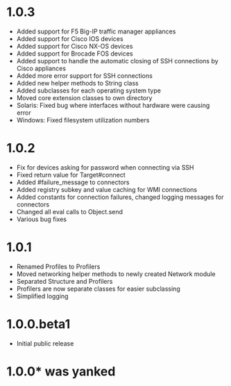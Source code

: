 # 1.0.3
* Added support for F5 Big-IP traffic manager appliances
* Added support for Cisco IOS devices
* Added support for Cisco NX-OS devices
* Added support for Brocade FOS devices
* Added support to handle the automatic closing of SSH connections by Cisco appliances
* Added more error support for SSH connections
* Added new helper methods to String class
* Added subclasses for each operating system type
* Moved core extension classes to own directory
* Solaris: Fixed bug where interfaces without hardware were causing error
* Windows: Fixed filesystem utilization numbers

# 1.0.2
* Fix for devices asking for password when connecting via SSH
* Fixed return value for Target#connect
* Added #failure_message to connectors
* Added registry subkey and value caching for WMI connections
* Added constants for connection failures, changed logging messages for connectors
* Changed all eval calls to Object.send
* Various bug fixes

# 1.0.1
* Renamed Profiles to Profilers
* Moved networking helper methods to newly created Network module
* Separated Structure and Profilers
* Profilers are now separate classes for easier subclassing
* Simplified logging

# 1.0.0.beta1
* Initial public release

# 1.0.0* was yanked
